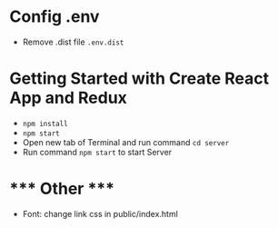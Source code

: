 # Config .env
- Remove .dist file `.env.dist`

# Getting Started with Create React App and Redux

- `npm install`
- `npm start`
- Open new tab of Terminal and run command `cd server`
- Run command `npm start` to start Server

# *** Other ***
- Font: change link css in public/index.html
